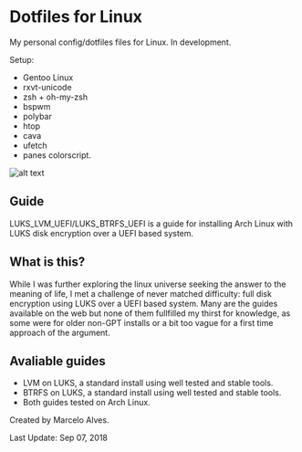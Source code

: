 # Dotfiles for Linux

My personal config/dotfiles files for Linux. In development.

Setup:
- Gentoo Linux
- rxvt-unicode
- zsh + oh-my-zsh
- bspwm
- polybar
- htop
- cava
- ufetch
- panes colorscript.


![alt text](https://i.imgur.com/aIQ7NXh.png)


## Guide

LUKS_LVM_UEFI/LUKS_BTRFS_UEFI is a guide for installing Arch Linux with LUKS disk encryption over a UEFI based system.

## What is this?

While I was further exploring the linux universe seeking the answer to the meaning of life, I met a challenge of never matched difficulty: full disk encryption using LUKS over a UEFI based system. Many are the guides available on the web but none of them fullfilled my thirst for knowledge, as some were for older non-GPT installs or a bit too vague for a first time approach of the argument.

## Avaliable guides

- LVM on LUKS, a standard install using well tested and stable tools.
- BTRFS on LUKS, a standard install using well tested and stable tools.
- Both guides tested on Arch Linux.



Created by Marcelo Alves.

Last Update: Sep 07, 2018

